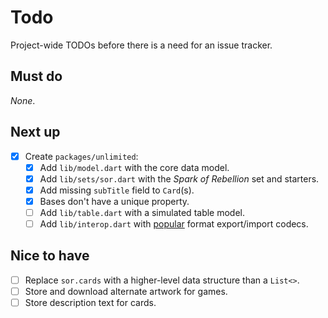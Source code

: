 # Todo

Project-wide TODOs before there is a need for an issue tracker.

## Must do

_None_.

## Next up

- [x] Create `packages/unlimited`:
  - [x] Add `lib/model.dart` with the core data model.
  - [x] Add `lib/sets/sor.dart` with the _Spark of Rebellion_ set and starters.
  - [x] Add missing `subTitle` field to `Card`(s).
  - [x] Bases don't have a unique property.
  - [ ] Add `lib/table.dart` with a simulated table model.
  - [ ] Add `lib/interop.dart` with [popular](docs/external.md) format export/import codecs.

## Nice to have

- [ ] Replace `sor.cards` with a higher-level data structure than a `List<>`.
- [ ] Store and download alternate artwork for games.
- [ ] Store description text for cards.
